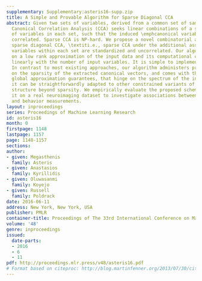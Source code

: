 ```yaml
---
supplementary: Supplementary:asteris16-supp.zip
title: A Simple and Provable Algorithm for Sparse Diagonal CCA
abstract: Given two sets of variables, derived from a common set of samples, sparse
  Canonical Correlation Analysis (CCA) seeks linear combinations of a small number
  of variables in each set, such that the induced \emphcanonical variables are maximally
  correlated. Sparse CCA is NP-hard. We propose a novel combinatorial algorithm for
  sparse diagonal CCA, \textiti.e., sparse CCA under the additional assumption that
  variables within each set are standardized and uncorrelated. Our algorithm operates
  on a low rank approximation of the input data and its computational complexity scales
  linearly with the number of input variables. It is simple to implement, and parallelizable.
  In contrast to most existing approaches, our algorithm administers precise control
  on the sparsity of the extracted canonical vectors, and comes with theoretical data-dependent
  global approximation guarantees, that hinge on the spectrum of the input data. Finally,
  it can be straightforwardly adapted to other constrained variants of CCA enforcing
  structure beyond sparsity. We empirically evaluate the proposed scheme and apply
  it on a real neuroimaging dataset to investigate associations between brain activity
  and behavior measurements.
layout: inproceedings
series: Proceedings of Machine Learning Research
id: asteris16
month: 0
firstpage: 1148
lastpage: 1157
page: 1148-1157
sections: 
author:
- given: Megasthenis
  family: Asteris
- given: Anastasios
  family: Kyrillidis
- given: Oluwasanmi
  family: Koyejo
- given: Russell
  family: Poldrack
date: 2016-06-11
address: New York, New York, USA
publisher: PMLR
container-title: Proceedings of The 33rd International Conference on Machine Learning
volume: '48'
genre: inproceedings
issued:
  date-parts:
  - 2016
  - 6
  - 11
pdf: http://proceedings.mlr.press/v48/asteris16.pdf
# Format based on citeproc: http://blog.martinfenner.org/2013/07/30/citeproc-yaml-for-bibliographies/
---
```

